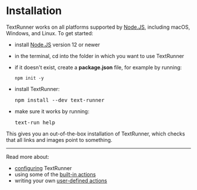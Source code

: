 # Installation

TextRunner works on all platforms supported by [Node.JS](https://nodejs.org),
including macOS, Windows, and Linux. To get started:

- install [Node.JS](https://nodejs.org) version 12 or newer
- in the terminal, cd into the folder in which you want to use TextRunner
- if it doesn't exist, create a **package.json** file, for example by running:

  ```
  npm init -y
  ```

- install TextRunner:

  <pre textrun="npm/install" dir="../text-runner">
  npm install --dev text-runner
  </pre>

* make sure it works by running:

  <pre textrun="shell/exec">
  text-run help
  </pre>

This gives you an out-of-the-box installation of TextRunner, which checks that
all links and images point to something.

<hr>

Read more about:

- [configuring](configuration.md) TextRunner
- using some of the [built-in actions](built-in-actions.md)
- writing your own [user-defined actions](user-defined-actions.md)

